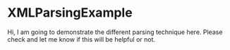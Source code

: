 # XMLParsingExample
Hi,
I am going to demonstrate the different parsing technique here. Please check and let me know if this will be helpful or not.
